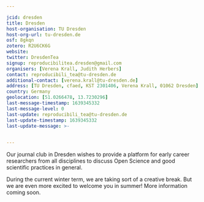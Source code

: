 ```yaml
---

jcid: dresden
title: Dresden
host-organisation: TU Dresden
host-org-url: tu-dresden.de
osf: 8gkqn
zotero: R2U6CK6G
website: 
twitter: DresdenTea
signup: reproducibilitea.dresden@gmail.com
organisers: [Verena Krall, Judith Herbers]
contact: reproducibili_tea@tu-dresden.de
additional-contact: [verena.krall@tu-dresden.de]
address: [TU Dresden, cfaed, KST 2301406, Verena Krall, 01062 Dresden]
country: Germany
geolocation: [51.0266478, 13.7230296]
last-message-timestamp: 1639345332
last-message-level: 0
last-update: reproducibili_tea@tu-dresden.de
last-update-timestamp: 1639345332
last-update-message: >-
  

---
```


Our journal club in Dresden wishes to provide a platform for early career researchers from all disciplines to discuss Open Science and good scientific practices in general. 

During the current winter term, we are taking sort of a creative break. But we are even more excited to welcome you in summer! More information coming soon.
